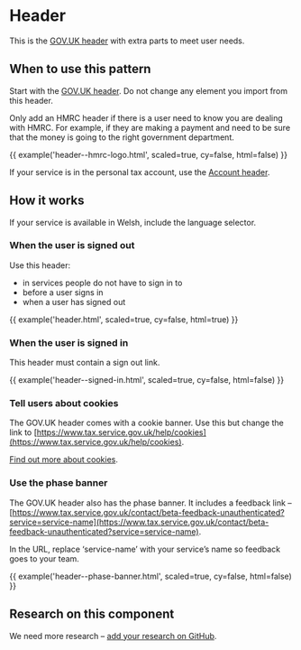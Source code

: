 # Header

This is the [GOV.UK header](https://www.gov.uk/service-manual/design/add-the-govuk-header-and-footer) with extra parts to meet user needs.

## When to use this pattern

Start with the [GOV.UK header](https://www.gov.uk/service-manual/design/add-the-govuk-header-and-footer). Do not change any element you import from this header.

Only add an HMRC header if there is a user need to know you are dealing with HMRC. For example, if they are making a payment and need to be sure that the money is going to the right government department.

{{ example('header--hmrc-logo.html', scaled=true, cy=false, html=false) }}

If your service is in the personal tax account, use the [Account header](/components/account-header/index.html).

## How it works

If your service is available in Welsh, include the language selector.

### When the user is signed out

Use this header:

- in services people do not have to sign in to
- before a user signs in
- when a user has signed out

{{ example('header.html', scaled=true, cy=false, html=true) }}

### When the user is signed in

This header must contain a sign out link.

{{ example('header--signed-in.html', scaled=true, cy=false, html=false) }}

### Tell users about cookies

The GOV.UK header comes with a cookie banner. Use this but change the link to [https://www.tax.service.gov.uk/help/cookies](https://www.tax.service.gov.uk/help/cookies).

[Find out more about cookies](https://www.gov.uk/service-manual/technology/working-with-cookies-and-similar-technologies).

### Use the phase banner

The GOV.UK header also has the phase banner. It includes a feedback link – [https://www.tax.service.gov.uk/contact/beta-feedback-unauthenticated?service=service-name](https://www.tax.service.gov.uk/contact/beta-feedback-unauthenticated?service=service-name).

In the URL, replace ‘service-name’ with your service’s name so feedback goes to your team.

{{ example('header--phase-banner.html', scaled=true, cy=false, html=false) }}

## Research on this component

We need more research – [add your research on GitHub](https://github.com/hmrc/design-patterns/issues/4).
